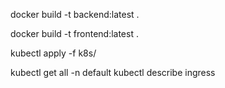  docker build -t backend:latest .
 
 docker build -t frontend:latest .


 kubectl apply -f k8s/

 kubectl get all -n default
 kubectl describe ingress
